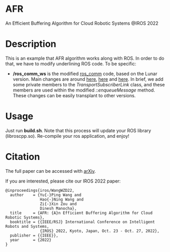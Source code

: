 # AFR

An Efficient Buffering Algorithm for Cloud Robotic Systems @IROS 2022

# Description

This is an example that AFR algorithm works along with ROS.
In order to do that, we have to modify underlining ROS code. To be specific:

- <strong>/ros_comm_ws</strong> is the modified [ros_comm](https://github.com/ros/ros_comm) code, based on the Lunar version.
Main changes are around [here](https://github.com/Jrdevil-Wang/AFR/blob/ac6509cd9c1ede6ecf1648582bc24244916f971e/ros_comm_ws/src/ros_comm/clients/roscpp/include/ros/transport_subscriber_link.h#L73), [here](
https://github.com/Jrdevil-Wang/AFR/blob/b937ef1680cc7293931df457964b35b6030760b6/ros_comm_ws/src/ros_comm/clients/roscpp/src/libros/transport_subscriber_link.cpp#L47) and [here](https://github.com/Jrdevil-Wang/AFR/blob/b937ef1680cc7293931df457964b35b6030760b6/ros_comm_ws/src/ros_comm/clients/roscpp/src/libros/transport_subscriber_link.cpp#L182).
In brief, we add some private members to the *TransportSubscriberLink* class, and these members are used within the modified *::enqueueMessage* method.
These changes can be easily transplant to other versions.

# Usage

Just run <strong>build.sh</strong>. Note that this process will update your ROS library (libroscpp.so).
Re-compile your ros application, and enjoy!

# Citation

The full paper can be accessed with [arXiv](https://arxiv.org/abs/1909.03218).

If you are interested, please cite our IROS 2022 paper:

```
@inproceedings{iros/WangWZD22,
  author    = {Yu{-}Ping Wang and
               Hao{-}Ning Wang and
               Zi{-}Xin Zou and
               Dinesh Manocha},
  title     = {AFR: {A}n Efficient Buffering Algorithm for Cloud Robotic Systems},
  booktitle = {{IEEE/RSJ} International Conference on Intelligent Robots and Systems,
               {IROS} 2022, Kyoto, Japan, Oct. 23 - Oct. 27, 2022},
  publisher = {{IEEE}},
  year      = {2022}
}
```
